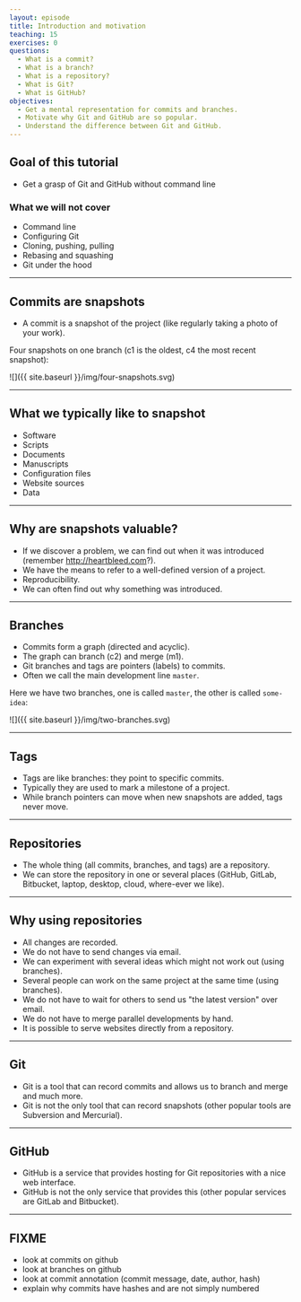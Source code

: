 ```yaml
---
layout: episode
title: Introduction and motivation
teaching: 15
exercises: 0
questions:
  - What is a commit?
  - What is a branch?
  - What is a repository?
  - What is Git?
  - What is GitHub?
objectives:
  - Get a mental representation for commits and branches.
  - Motivate why Git and GitHub are so popular.
  - Understand the difference between Git and GitHub.
---
```


## Goal of this tutorial

- Get a grasp of Git and GitHub without command line


### What we will not cover

- Command line
- Configuring Git
- Cloning, pushing, pulling
- Rebasing and squashing
- Git under the hood

---

## Commits are snapshots

- A commit is a snapshot of the project (like regularly taking a photo of your work).

Four snapshots on one branch (c1 is the oldest, c4 the most recent snapshot):

![]({{ site.baseurl }}/img/four-snapshots.svg)

---

## What we typically like to snapshot

- Software
- Scripts
- Documents
- Manuscripts
- Configuration files
- Website sources
- Data

---

## Why are snapshots valuable?

- If we discover a problem, we can find out when it was introduced (remember http://heartbleed.com?).
- We have the means to refer to a well-defined version of a project.
- Reproducibility.
- We can often find out why something was introduced.

---

## Branches

- Commits form a graph (directed and acyclic).
- The graph can branch (c2) and merge (m1).
- Git branches and tags are pointers (labels) to commits.
- Often we call the main development line `master`.

Here we have two branches, one is called `master`, the other is called `some-idea`:

![]({{ site.baseurl }}/img/two-branches.svg)

---

## Tags

- Tags are like branches: they point to specific commits.
- Typically they are used to mark a milestone of a project.
- While branch pointers can move when new snapshots are added, tags never move.

---

## Repositories

- The whole thing (all commits, branches, and tags) are a repository.
- We can store the repository in one or several places (GitHub, GitLab, Bitbucket, laptop, desktop, cloud, where-ever we like).

---

## Why using repositories

- All changes are recorded.
- We do not have to send changes via email.
- We can experiment with several ideas which might not work out (using branches).
- Several people can work on the same project at the same time (using branches).
- We do not have to wait for others to send us "the latest version" over email.
- We do not have to merge parallel developments by hand.
- It is possible to serve websites directly from a repository.

---

## Git

- Git is a tool that can record commits and allows us to branch and merge and much more.
- Git is not the only tool that can record snapshots (other popular tools are Subversion and Mercurial).

---

## GitHub

- GitHub is a service that provides hosting for Git repositories with a nice web interface.
- GitHub is not the only service that provides this (other popular services are GitLab and Bitbucket).

---

## FIXME

- look at commits on github
- look at branches on github
- look at commit annotation (commit message, date, author, hash)
- explain why commits have hashes and are not simply numbered
